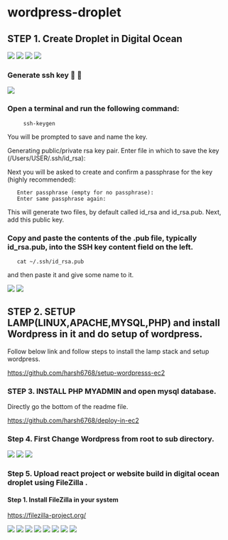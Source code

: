 # wordpress-droplet


## STEP 1. Create Droplet in Digital Ocean 

<img src="https://github.com/harsh6768/wordpress-droplet/blob/main/Screenshots/Screenshot%202022-02-01%20at%206.22.53%20PM.png"/>

<img src="https://github.com/harsh6768/wordpress-droplet/blob/main/Screenshots/Screenshot%202022-02-01%20at%206.23.16%20PM.png"/>

<img src="https://github.com/harsh6768/wordpress-droplet/blob/main/Screenshots/Screenshot%202022-02-01%20at%206.23.28%20PM.png"/>

<img src="https://github.com/harsh6768/wordpress-droplet/blob/main/Screenshots/Screenshot%202022-02-02%20at%2012.59.15%20PM.png"/>


  ### Generate ssh key 🔑 🔐 
  
  <img src="https://github.com/harsh6768/wordpress-droplet/blob/main/Screenshots/Screenshot%202022-02-02%20at%2012.58.07%20PM.png"/>
  
  
  ### Open a terminal and run the following command:
        
         ssh-keygen
           
You will be prompted to save and name the key.

Generating public/private rsa key pair. Enter file in which to save the key (/Users/USER/.ssh/id_rsa):
       
Next you will be asked to create and confirm a passphrase for the key (highly recommended):
 
 
       Enter passphrase (empty for no passphrase):
       Enter same passphrase again:

    
This will generate two files, by default called id_rsa and id_rsa.pub. Next, add this public key.
    
   ### Copy and paste the contents of the .pub file, typically id_rsa.pub, into the SSH key content field on the left.
    
       cat ~/.ssh/id_rsa.pub

and then paste it and give some name to it.
  
<img src="https://github.com/harsh6768/wordpress-droplet/blob/main/Screenshots/Screenshot%202022-02-02%20at%2012.58.39%20PM.png"/>


<img src="https://github.com/harsh6768/wordpress-droplet/blob/main/Screenshots/Screenshot%202022-02-02%20at%201.21.14%20PM.png"/>


## STEP 2. SETUP LAMP(LINUX,APACHE,MYSQL,PHP) and install Wordpress in it and do setup of wordpress. 

 Follow below link and follow steps to install the lamp stack and setup wordpress. 
    
 
 https://github.com/harsh6768/setup-wordpresss-ec2


### STEP 3. INSTALL PHP MYADMIN and open mysql database.

   Directly go the bottom of the readme file. 

https://github.com/harsh6768/deploy-in-ec2


### Step 4. First Change Wordpress from root to sub directory. 





<img src="https://github.com/harsh6768/wordpress-droplet/blob/main/Screenshots/Screenshot%202022-02-07%20at%205.45.18%20PM.png"/>

<img src="https://github.com/harsh6768/wordpress-droplet/blob/main/Screenshots/Screenshot%202022-02-07%20at%205.45.55%20PM.png"/>

<img src="https://github.com/harsh6768/wordpress-droplet/blob/main/Screenshots/Screenshot%202022-02-07%20at%205.46.08%20PM.png"/>


### Step 5. Upload react project or website build in digital ocean droplet using FileZilla .

 #### Step 1. Install FileZilla in your system
 
 https://filezilla-project.org/

<img src="https://github.com/harsh6768/wordpress-droplet/blob/main/Screenshots/Screenshot%202022-02-08%20at%204.40.56%20PM.png"/>

<img src="https://github.com/harsh6768/wordpress-droplet/blob/main/Screenshots/Screenshot%202022-02-08%20at%204.43.44%20PM.png"/>

<img src="https://github.com/harsh6768/wordpress-droplet/blob/main/Screenshots/Screenshot%202022-02-08%20at%204.44.08%20PM.png"/>

<img src="https://github.com/harsh6768/wordpress-droplet/blob/main/Screenshots/Screenshot%202022-02-08%20at%205.12.56%20PM.png"/>

<img src="https://github.com/harsh6768/wordpress-droplet/blob/main/Screenshots/Screenshot%202022-02-08%20at%205.03.52%20PM.png"/>

<img src="https://github.com/harsh6768/wordpress-droplet/blob/main/Screenshots/Screenshot%202022-02-08%20at%205.04.04%20PM.png"/>

<img src="https://github.com/harsh6768/wordpress-droplet/blob/main/Screenshots/Screenshot%202022-02-08%20at%205.09.23%20PM.png"/>

<img src="https://github.com/harsh6768/wordpress-droplet/blob/main/Screenshots/Screenshot%202022-02-08%20at%205.11.07%20PM.png"/>

